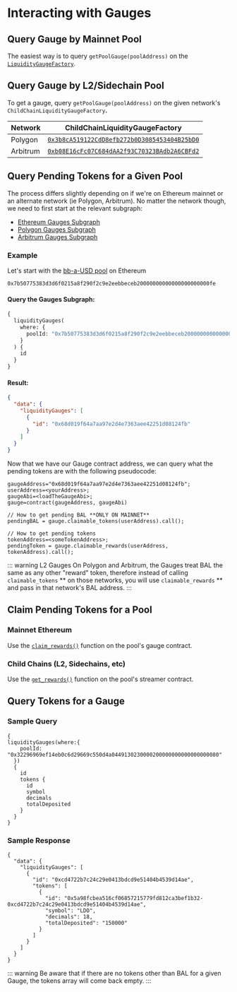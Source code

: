 # Interacting with Gauges

## Query Gauge by Mainnet Pool

The easiest way is to query `getPoolGauge(poolAddress)` on the [`LiquidityGaugeFactory`](https://etherscan.io/address/0x4E7bBd911cf1EFa442BC1b2e9Ea01ffE785412EC#code).

## Query Gauge by L2/Sidechain Pool

To get a gauge, query `getPoolGauge(poolAddress)` on the given network's `ChildChainLiquidityGaugeFactory`**.**

| Network  | ChildChainLiquidityGaugeFactory                                                                                                                                   |
| -------- | ----------------------------------------------------------------------------------------------------------------------------------------------------------------- |
| Polygon  | <span class="address-link">[`0x3b8cA519122CdD8efb272b0D3085453404B25bD0`](https://polygonscan.com/address/0x3b8cA519122CdD8efb272b0D3085453404B25bD0#code)</span> |
| Arbitrum | <span class="address-link">[`0xb08E16cFc07C684dAA2f93C70323BAdb2A6CBFd2`](https://arbiscan.io/address/0xb08E16cFc07C684dAA2f93C70323BAdb2A6CBFd2#code)</span>     |

## Query Pending Tokens for a Given Pool

The process differs slightly depending on if we're on Ethereum mainnet or an alternate network (ie Polygon, Arbitrum). No matter the network though, we need to first start at the relevant subgraph:

- [Ethereum Gauges Subgraph](https://thegraph.com/hosted-service/subgraph/balancer-labs/balancer-gauges)
- [Polygon Gauges Subgraph](https://thegraph.com/hosted-service/subgraph/balancer-labs/balancer-gauges-polygon)
- [Arbitrum Gauges Subgraph](https://thegraph.com/hosted-service/subgraph/balancer-labs/balancer-gauges-arbitrum)

### Example

Let's start with the [bb-a-USD pool](https://app.balancer.fi/#/pool/0x7b50775383d3d6f0215a8f290f2c9e2eebbeceb20000000000000000000000fe) on Ethereum

`0x7b50775383d3d6f0215a8f290f2c9e2eebbeceb20000000000000000000000fe`

#### Query the Gauges Subgraph:

```graphql
{
  liquidityGauges(
    where: {
      poolId: "0x7b50775383d3d6f0215a8f290f2c9e2eebbeceb20000000000000000000000fe"
    }
  ) {
    id
  }
}
```

#### Result:

```json
{
  "data": {
    "liquidityGauges": [
      {
        "id": "0x68d019f64a7aa97e2d4e7363aee42251d08124fb"
      }
    ]
  }
}
```

Now that we have our Gauge contract address, we can query what the pending tokens are with the following pseudocode:

```
gaugeAddress="0x68d019f64a7aa97e2d4e7363aee42251d08124fb";
userAddress=<yourAddress>;
gaugeAbi=<loadTheGaugeAbi>;
gauge=contract(gaugeAddress, gaugeAbi)

// How to get pending BAL **ONLY ON MAINNET**
pendingBAL = gauge.claimable_tokens(userAddress).call();

// How to get pending tokens
tokenAddress=<someTokenAddress>;
pendingToken = gauge.claimable_rewards(userAddress, tokenAddress).call();
```

::: warning L2 Gauges
On Polygon and Arbitrum, the Gauges treat BAL the same as any other "reward" token, therefore instead of calling `claimable_tokens` ** on those networks, you will use `claimable_rewards` ** and pass in that network's BAL address.
:::

## Claim Pending Tokens for a Pool

### Mainnet Ethereum

Use the [`claim_rewards()`](https://github.com/balancer/balancer-v2-monorepo/blob/master/pkg/liquidity-mining/contracts/gauges/ethereum/LiquidityGaugeV5.vy#L440-L450) function on the pool's gauge contract.

### Child Chains (L2, Sidechains, etc)

Use the [`get_rewards()`](https://github.com/balancer/balancer-v2-monorepo/blob/master/pkg/liquidity-mining/contracts/gauges/ChildChainStreamer.vy#L139-L148) function on the pool's streamer contract.

## Query Tokens for a Gauge

### Sample Query

```
{
liquidityGauges(where:{
    poolId: "0x32296969ef14eb0c6d29669c550d4a0449130230000200000000000000000080"
  })
  {
    id
    tokens {
      id
      symbol
      decimals
      totalDeposited
    }
  }
}
```

### Sample Response

```
{
  "data": {
    "liquidityGauges": [
      {
        "id": "0xcd4722b7c24c29e0413bdcd9e51404b4539d14ae",
        "tokens": [
          {
            "id": "0x5a98fcbea516cf06857215779fd812ca3bef1b32-0xcd4722b7c24c29e0413bdcd9e51404b4539d14ae",
            "symbol": "LDO",
            "decimals": 18,
            "totalDeposited": "150000"
          }
        ]
      }
    ]
  }
}
```

::: warning
Be aware that if there are no tokens other than BAL for a given Gauge, the tokens array will come back empty.
:::
